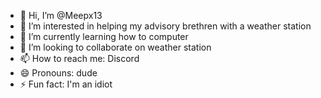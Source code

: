 - 👋 Hi, I’m @Meepx13
- 👀 I’m interested in helping my advisory brethren with a weather station
- 🌱 I’m currently learning how to computer
- 💞️ I’m looking to collaborate on weather station
- 📫 How to reach me: Discord
- 😄 Pronouns: dude
- ⚡ Fun fact: I'm an idiot
